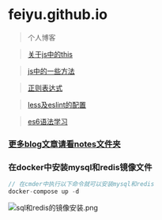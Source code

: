 # feiyu.github.io
>个人博客

> [关于js中的this](https://github.com/feiyuWeb/Blog/blob/master/notes/%E5%85%B3%E4%BA%8Ejs%E4%B8%AD%E7%9A%84this.md)  

> [js中的一些方法](https://github.com/feiyuWeb/Blog/blob/master/notes/js%E4%B8%AD%E7%9A%84%E4%B8%80%E4%BA%9B%E6%96%B9%E6%B3%95.md)  

> [正则表达式](https://github.com/feiyuWeb/Blog/blob/master/notes/%E6%AD%A3%E5%88%99%E8%A1%A8%E8%BE%BE%E5%BC%8F.md)  

> [less及eslint的配置](https://github.com/feiyuWeb/Blog/blob/master/notes/%E5%9C%A8less%E4%B8%AD%E6%B7%BB%E5%8A%A0lessModule%E9%85%8D%E7%BD%AE.md)

> [es6语法学习](https://github.com/feiyuWeb/Blog/blob/master/notes/es6%E5%AD%A6%E4%B9%A0%E7%AC%94%E8%AE%B0.md)

### [更多blog文章请看notes文件夹](https://github.com/feiyuWeb/Blog/tree/master/notes)


### 在docker中安装mysql和redis镜像文件


```js
// 在cmder中执行以下命令就可以安装mysql和redis
docker-compose up -d
```

![sql和redis的镜像安装.png](https://i.loli.net/2020/10/21/8flR1wAZKpdFDhr.png)